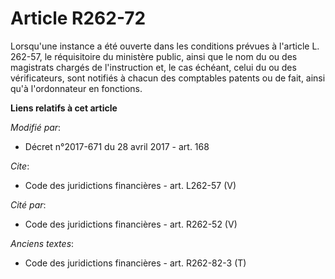 # Article R262-72

Lorsqu'une instance a été ouverte dans les conditions prévues à l'article L. 262-57, le réquisitoire du ministère public,
ainsi que le nom du ou des magistrats chargés de l'instruction et, le cas échéant, celui du ou des vérificateurs, sont
notifiés à chacun des comptables patents ou de fait, ainsi qu'à l'ordonnateur en fonctions.

**Liens relatifs à cet article**

_Modifié par_:

  - Décret n°2017-671 du 28 avril 2017 - art. 168

_Cite_:

  - Code des juridictions financières - art. L262-57 (V)

_Cité par_:

  - Code des juridictions financières - art. R262-52 (V)

_Anciens textes_:

  - Code des juridictions financières - art. R262-82-3 (T)
